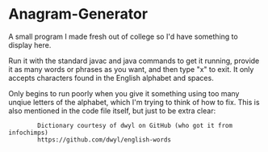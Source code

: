 # Anagram-Generator
A small program I made fresh out of college so I'd have something to display here.

Run it with the standard javac and java commands to get it running, provide it as many words or phrases as you want, and then type "x" to exit. It only accepts characters found in the English alphabet and spaces.

Only begins to run poorly when you give it something using too many unqiue letters of the alphabet, which I'm trying to think of how to fix.
This is also mentioned in the code file itself, but just to be extra clear:

			Dictionary courtesy of dwyl on GitHub (who got it from infochimps)
			https://github.com/dwyl/english-words
